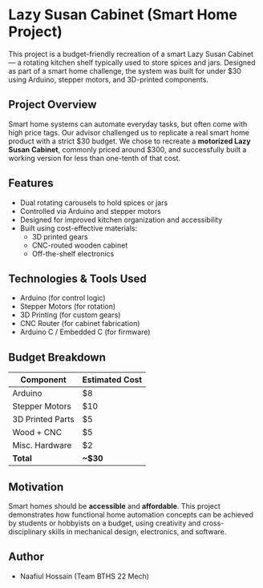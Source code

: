 # Lazy Susan Cabinet (Smart Home Project)

This project is a budget-friendly recreation of a smart Lazy Susan Cabinet — a rotating kitchen shelf typically used to store spices and jars. Designed as part of a smart home challenge, the system was built for under $30 using Arduino, stepper motors, and 3D-printed components.

## Project Overview

Smart home systems can automate everyday tasks, but often come with high price tags. Our advisor challenged us to replicate a real smart home product with a strict $30 budget. We chose to recreate a **motorized Lazy Susan Cabinet**, commonly priced around $300, and successfully built a working version for less than one-tenth of that cost.

## Features

- Dual rotating carousels to hold spices or jars
- Controlled via Arduino and stepper motors
- Designed for improved kitchen organization and accessibility
- Built using cost-effective materials:
  - 3D printed gears
  - CNC-routed wooden cabinet
  - Off-the-shelf electronics

## Technologies & Tools Used

- Arduino (for control logic)
- Stepper Motors (for rotation)
- 3D Printing (for custom gears)
- CNC Router (for cabinet fabrication)
- Arduino C / Embedded C (for firmware)

## Budget Breakdown

| Component         | Estimated Cost |
|------------------|----------------|
| Arduino          | $8             |
| Stepper Motors   | $10            |
| 3D Printed Parts | $5             |
| Wood + CNC       | $5             |
| Misc. Hardware   | $2             |
| **Total**        | **~$30**       |

## Motivation

Smart homes should be **accessible** and **affordable**. This project demonstrates how functional home automation concepts can be achieved by students or hobbyists on a budget, using creativity and cross-disciplinary skills in mechanical design, electronics, and software.

## Author
- Naafiul Hossain (Team BTHS 22 Mech)
